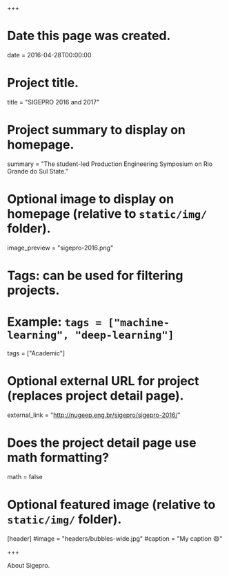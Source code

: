 +++
# Date this page was created.
date = 2016-04-28T00:00:00

# Project title.
title = "SIGEPRO 2016 and 2017"

# Project summary to display on homepage.
summary = "The student-led Production Engineering Symposium on Rio Grande do Sul State."

# Optional image to display on homepage (relative to `static/img/` folder).
image_preview = "sigepro-2016.png"

# Tags: can be used for filtering projects.
# Example: `tags = ["machine-learning", "deep-learning"]`
tags = ["Academic"]

# Optional external URL for project (replaces project detail page).
external_link = "http://nugeep.eng.br/sigepro/sigepro-2016/"

# Does the project detail page use math formatting?
math = false

# Optional featured image (relative to `static/img/` folder).
[header]
#image = "headers/bubbles-wide.jpg"
#caption = "My caption :smile:"

+++

About Sigepro.